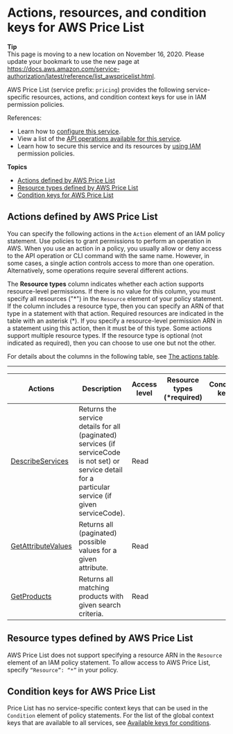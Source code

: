 # Actions, resources, and condition keys for AWS Price List<a name="list_awspricelist"></a>

**Tip**  
This page is moving to a new location on November 16, 2020\. Please update your bookmark to use the new page at [https://docs\.aws\.amazon\.com/service\-authorization/latest/reference/list\_awspricelist\.html](https://docs.aws.amazon.com/service-authorization/latest/reference/list_awspricelist.html)\. 

AWS Price List \(service prefix: `pricing`\) provides the following service\-specific resources, actions, and condition context keys for use in IAM permission policies\.

References:
+ Learn how to [configure this service](https://docs.aws.amazon.com/awsaccountbilling/latest/aboutv2/)\.
+ View a list of the [API operations available for this service](https://docs.aws.amazon.com/aws-cost-management/latest/APIReference/)\.
+ Learn how to secure this service and its resources by [using IAM](https://docs.aws.amazon.com/awsaccountbilling/latest/aboutv2/billing-permissions-ref.html) permission policies\.

**Topics**
+ [Actions defined by AWS Price List](#awspricelist-actions-as-permissions)
+ [Resource types defined by AWS Price List](#awspricelist-resources-for-iam-policies)
+ [Condition keys for AWS Price List](#awspricelist-policy-keys)

## Actions defined by AWS Price List<a name="awspricelist-actions-as-permissions"></a>

You can specify the following actions in the `Action` element of an IAM policy statement\. Use policies to grant permissions to perform an operation in AWS\. When you use an action in a policy, you usually allow or deny access to the API operation or CLI command with the same name\. However, in some cases, a single action controls access to more than one operation\. Alternatively, some operations require several different actions\.

The **Resource types** column indicates whether each action supports resource\-level permissions\. If there is no value for this column, you must specify all resources \("\*"\) in the `Resource` element of your policy statement\. If the column includes a resource type, then you can specify an ARN of that type in a statement with that action\. Required resources are indicated in the table with an asterisk \(\*\)\. If you specify a resource\-level permission ARN in a statement using this action, then it must be of this type\. Some actions support multiple resource types\. If the resource type is optional \(not indicated as required\), then you can choose to use one but not the other\.

For details about the columns in the following table, see [The actions table](reference_policies_actions-resources-contextkeys.md#actions_table)\.


****  

| Actions | Description | Access level | Resource types \(\*required\) | Condition keys | Dependent actions | 
| --- | --- | --- | --- | --- | --- | 
|   [ DescribeServices ](https://docs.aws.amazon.com/aws-cost-management/latest/APIReference/API_DescribeServices.html)  | Returns the service details for all \(paginated\) services \(if serviceCode is not set\) or service detail for a particular service \(if given serviceCode\)\. | Read |  |  |  | 
|   [ GetAttributeValues ](https://docs.aws.amazon.com/aws-cost-management/latest/APIReference/API_GetAttributeValues.html)  | Returns all \(paginated\) possible values for a given attribute\. | Read |  |  |  | 
|   [ GetProducts ](https://docs.aws.amazon.com/aws-cost-management/latest/APIReference/API_GetProducts.html)  | Returns all matching products with given search criteria\. | Read |  |  |  | 

## Resource types defined by AWS Price List<a name="awspricelist-resources-for-iam-policies"></a>

AWS Price List does not support specifying a resource ARN in the `Resource` element of an IAM policy statement\. To allow access to AWS Price List, specify `“Resource”: “*”` in your policy\.

## Condition keys for AWS Price List<a name="awspricelist-policy-keys"></a>

Price List has no service\-specific context keys that can be used in the `Condition` element of policy statements\. For the list of the global context keys that are available to all services, see [Available keys for conditions](reference_policies_condition-keys.html#AvailableKeys)\.